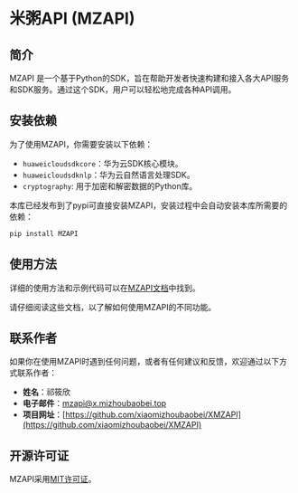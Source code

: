 # 米粥API (MZAPI)

## 简介

MZAPI 是一个基于Python的SDK，旨在帮助开发者快速构建和接入各大API服务和SDK服务。通过这个SDK，用户可以轻松地完成各种API调用。

## 安装依赖

为了使用MZAPI，你需要安装以下依赖：

- `huaweicloudsdkcore`：华为云SDK核心模块。
- `huaweicloudsdknlp`：华为云自然语言处理SDK。
- `cryptography`: 用于加密和解密数据的Python库。

本库已经发布到了pypi可直接安装MZAPI，安装过程中会自动安装本库所需要的依赖：

```bash
pip install MZAPI
```

## 使用方法

详细的使用方法和示例代码可以在[MZAPI文档](https://github.com/xiaomizhoubaobei/XMZAPI)中找到。


请仔细阅读这些文档，以了解如何使用MZAPI的不同功能。

## 联系作者

如果你在使用MZAPI时遇到任何问题，或者有任何建议和反馈，欢迎通过以下方式联系作者：

- **姓名**：祁筱欣
- **电子邮件**：mzapi@x.mizhoubaobei.top
- **项目网址**：[https://github.com/xiaomizhoubaobei/XMZAPI](https://github.com/xiaomizhoubaobei/XMZAPI)
## 开源许可证

MZAPI采用[MIT许可证](LICENSE)。
